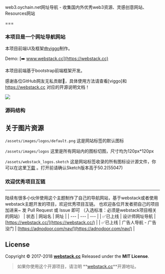 web3.oychain.net网址导航 - 收集国内外优秀web3资源、灵感创意网站、Resources网站


===
### 本项目是一个网址导航网站

本项目前端UI及框架由[viggo](https://www.viggoz.com)制作。

Demo: [➡️ www.webstack.cc](https://webstack.cc)

本项目前端基于bootstrap前端框架开发。

感谢各位GitHub网友无私贡献🙏，具体使用方法请查看[viggo]和 https://webstack.cc 对应的开源说明文档！

![](http://www.webstack.cc/assets/images/preview.gif)


###  源码结构

关于图片资源
---
```/assets/images/logos/default.png``` 这是网站标签的默认图标

```/assets/images/logos``` 这里是所有网站内的图标切图，尺寸均为120px*120px

```/assets/webstack_logos.sketch``` 这是网站标签收录的所有图标设计源文件，你可以在这里[下载](https://WebStackPage.github.io/assets/webstack_logos.sketch) 。打开前请确认Sketch版本高于50.2(55047)

###  欢迎优秀项目互链
---
陆续有很多小伙伴使用这个主题制作了自己的导航网站，基于webstack或者使用webstack主题开发的项目，欢迎优秀项目互链。
也欢迎各位开发者把自己的项目加进来~ 发 Pull Request 或 Issue 即可 
（入选标准：必须是webstack项目相关的网站）
| 状态 | 网站名 | 网址 |
| --- | --- | --- |
| ✅已上线 | 设计师网址导航 | [https://webstack.cc/](https://webstack.cc/) |
| ✅已上线 | 广告人导航 - 广告没门 | [https://adnodoor.com/nav/](https://adnodoor.com/nav/) |





## License

Copyright © 2017-2018 **[webstack.cc](https://webstack.cc)** Released under the **MIT License**.

> 如果你使用这个开源项目，请注明 **[webstack.cc](https://webstack.cc)**开源地址。


